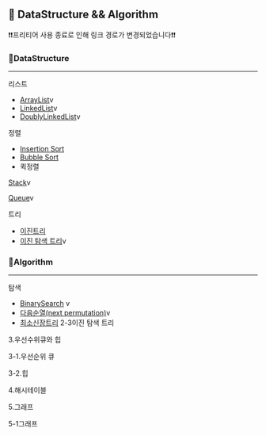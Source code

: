 <h2>📌 DataStructure && Algorithm</h2>
❗❗프리티어 사용 종료로 인해 링크 경로가 변경되었습니다❗❗

<h3>📌DataStructure</h3>
<hr>
리스트

* [ArrayList](https://github.com/Jung-MinGi/dataStructure/blob/master/ArrayList.md)v
* [LinkedList](https://github.com/Jung-MinGi/dataStructure/blob/master/LinkedList.md)v
* [DoublyLinkedList](https://github.com/Jung-MinGi/dataStructure/blob/master/DoublyLinkedList.md)v

정렬
* [Insertion Sort](https://github.com/Jung-MinGi/dataStructure/blob/195ab397b40ceadbc1b5d7e5df21a0711fd6dee9/src/main/java/com/java/dataStructureStudy/sort/InsertionSort.java#L12)
* [Bubble Sort]()
* 퀵정렬

[Stack](https://github.com/Jung-MinGi/dataStructure/blob/master/stack.md)v

[Queue](https://github.com/Jung-MinGi/dataStructure/blob/master/Queue.md)v

트리
* [이진트리](http://mk-blog-env.ap-northeast-2.elasticbeanstalk.com/view/%EC%95%8C%EA%B3%A0%EB%A6%AC%EC%A6%98/23)
* [이진 탐색 트리](https://github.com/Jung-MinGi/dataStructure/blob/master/binarySearchTree.md)v


<h3>📌Algorithm</h3>
<hr>
탐색

* [BinarySearch](https://github.com/Jung-MinGi/dataStructure/blob/master/BinarySearch.md)   v
* [다음순열(next permutation)](https://github.com/Jung-MinGi/dataStructure/blob/master/next%20permutation.md)v
* [최소신장트리](https://github.com/Jung-MinGi/dataStructure/blob/master/%EC%B5%9C%EC%86%8C%EC%8B%A0%EC%9E%A5%ED%8A%B8%EB%A6%AC.md)
2-3이진 탐색 트리

3.우선수위큐와 힙

3-1.우선순위 큐

3-2.힙

4.해시테이블

5.그래프

5-1그래프




